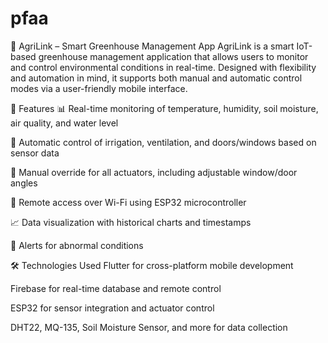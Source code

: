 # pfaa

🌿 AgriLink – Smart Greenhouse Management App
AgriLink is a smart IoT-based greenhouse management application that allows users to monitor and control environmental conditions in real-time. Designed with flexibility and automation in mind, it supports both manual and automatic control modes via a user-friendly mobile interface.

🔧 Features
📊 Real-time monitoring of temperature, humidity, soil moisture, air quality, and water level

🌱 Automatic control of irrigation, ventilation, and doors/windows based on sensor data

🧠 Manual override for all actuators, including adjustable window/door angles

📶 Remote access over Wi-Fi using ESP32 microcontroller

📈 Data visualization with historical charts and timestamps

🔔 Alerts for abnormal conditions

🛠️ Technologies Used
Flutter for cross-platform mobile development

Firebase for real-time database and remote control

ESP32 for sensor integration and actuator control

DHT22, MQ-135, Soil Moisture Sensor, and more for data collection
